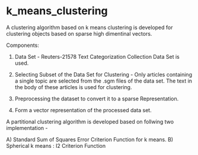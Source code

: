 # k_means_clustering
A clustering algorithm based on k means clustering is developed for clustering objects based on sparse high dimentinal vectors.

Components:

1) Data Set - Reuters-21578 Text Categorization Collection Data Set is used.

2) Selecting Subset of the Data Set for Clustering - Only articles containing a single topic are selected from the .sgm files of the data
set. The text in the body of these articles is used for clustering.

3) Preprocessing the dataset to convert it to a sparse Representation.

4) Form a vector representation of the processed data set.

A partitional clustering algorithm is developed based on follwing two implementation - 

A) Standard Sum of Squares Error Criterion Function for k means.
B) Spherical k means : I2 Criterion Function

